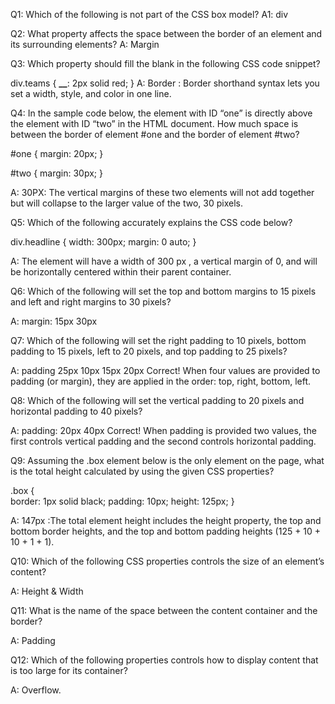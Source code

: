 Q1: Which of the following is not part of the CSS box model?
A1: div

Q2: What property affects the space between the border of an element and its surrounding elements?
A: Margin

Q3: Which property should fill the blank in the following CSS code snippet?

div.teams {
**\_\_**: 2px solid red;
}
A: Border : Border shorthand syntax lets you set a width, style, and color in one line.

Q4: In the sample code below, the element with ID “one” is directly above the element with ID “two” in the HTML document. How much space is between the border of element #one and the border of element #two?

#one {
margin: 20px;
}

#two {
margin: 30px;
}

A: 30PX: The vertical margins of these two elements will not add together but will collapse to the larger value of the two, 30 pixels.

Q5: Which of the following accurately explains the CSS code below?

div.headline {
width: 300px;
margin: 0 auto;
}

A: The element will have a width of 300 px , a vertical margin of 0, and will be horizontally centered within their parent container.

Q6: Which of the following will set the top and bottom margins to 15 pixels and left and right margins to 30 pixels?

A: margin: 15px 30px

Q7: Which of the following will set the right padding to 10 pixels, bottom padding to 15 pixels, left to 20 pixels, and top padding to 25 pixels?

A: padding 25px 10px 15px 20px
Correct! When four values are provided to padding (or margin), they are applied in the order: top, right, bottom, left.

Q8: Which of the following will set the vertical padding to 20 pixels and horizontal padding to 40 pixels?

A: padding: 20px 40px
Correct! When padding is provided two values, the first controls vertical padding and the second controls horizontal padding.

Q9: Assuming the .box element below is the only element on the page, what is the total height calculated by using the given CSS properties?

.box {  
 border: 1px solid black;
padding: 10px;
height: 125px;
}

A: 147px :The total element height includes the height property, the top and bottom border heights, and the top and bottom padding heights (125 + 10 + 10 + 1 + 1).

Q10: Which of the following CSS properties controls the size of an element’s content?

A: Height & Width

Q11: What is the name of the space between the content container and the border?

A: Padding

Q12: Which of the following properties controls how to display content that is too large for its container?

A: Overflow.
